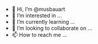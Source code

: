 - 👋 Hi, I’m @musbauart
- 👀 I’m interested in ...
- 🌱 I’m currently learning ...
- 💞️ I’m looking to collaborate on ...
- 📫 How to reach me ...

<!---
musbauart/musbauart is a ✨ special ✨ repository because its `README.md` (this file) appears on your GitHub profile.
You can click the Preview link to take a look at your changes.
--->
